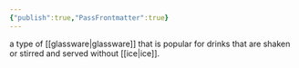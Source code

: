 ```yaml
---
{"publish":true,"PassFrontmatter":true}
---
```


a type of [[glassware\|glassware]] that is popular for drinks that are shaken or stirred and served without [[ice\|ice]].